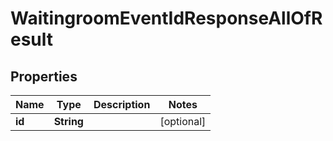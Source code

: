 

# WaitingroomEventIdResponseAllOfResult


## Properties

| Name | Type | Description | Notes |
|------------ | ------------- | ------------- | -------------|
|**id** | **String** |  |  [optional] |



